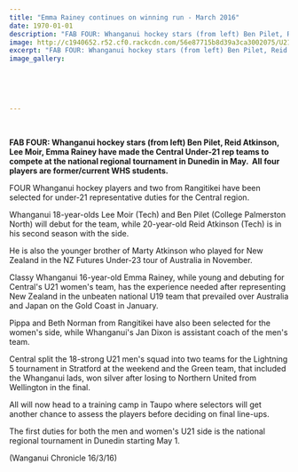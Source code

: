 ```yaml
---
title: "Emma Rainey continues on winning run - March 2016"
date: 1970-01-01
description: "FAB FOUR: Whanganui hockey stars (from left) Ben Pilet, Reid Atkinson, Lee Moir, Emma Rainey have made the Central Under-21 rep teams to compete at the national regional tournament in Dunedin in May."
image: http://c1940652.r52.cf0.rackcdn.com/56e87715b8d39a3ca3002075/U21-reps-for-the-Central-region.Emma-Rainey.jpg
excerpt: "FAB FOUR: Whanganui hockey stars (from left) Ben Pilet, Reid Atkinson, Lee Moir, Emma Rainey have made the Central Under-21 rep teams to compete at the national regional tournament in Dunedin in May."
image_gallery:
    
    
    
    
    
---
```


<p>&nbsp;</p>
<p><strong>FAB FOUR: Whanganui hockey stars (from left) Ben Pilet, Reid Atkinson, Lee Moir, Emma Rainey have made the Central Under-21 rep teams to compete at the national regional tournament in Dunedin in May. &nbsp;All four players are former/current WHS students.</strong></p>
<p>FOUR Whanganui hockey players and two from Rangitikei have been selected for under-21 representative duties for the Central region.</p>
<p>Whanganui 18-year-olds Lee Moir (Tech) and Ben Pilet (College Palmerston North) will debut for the team, while 20-year-old Reid Atkinson (Tech) is in his second season with the side.</p>
<p>He is also the younger brother of Marty Atkinson who played for New Zealand in the NZ Futures Under-23 tour of Australia in November.</p>
<p>Classy Whanganui 16-year-old Emma Rainey, while young and debuting for Central's U21 women's team, has the experience needed after representing New Zealand in the unbeaten national U19 team that prevailed over Australia and Japan on the Gold Coast in January.</p>
<p>Pippa and Beth Norman from Rangitikei have also been selected for the women's side, while Whanganui's Jan Dixon is assistant coach of the men's team.</p>
<p>Central split the 18-strong U21 men's squad into two teams for the Lightning 5 tournament in Stratford at the weekend and the Green team, that included the Whanganui lads, won silver after losing to Northern United from Wellington in the final.</p>
<p>All will now head to a training camp in Taupo where selectors will get another chance to assess the players before deciding on final line-ups.</p>
<p>The first duties for both the men and women's U21 side is the national regional tournament in Dunedin starting May 1.</p>
<p><span>(Wanganui Chronicle 16/3/16)</span></p>

